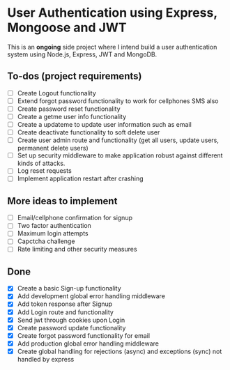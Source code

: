 # User Authentication using Express, Mongoose and JWT

This is an **ongoing** side project where I intend build a user authentication system using Node.js, Express, JWT and MongoDB.

## To-dos (project requirements)

- [ ] Create Logout functionality
- [ ] Extend forgot password functionality to work for cellphones SMS also
- [ ] Create password reset functionality
- [ ] Create a getme user info functionality
- [ ] Create a updateme to update user information such as email
- [ ] Create deactivate functionality to soft delete user
- [ ] Create user admin route and functionality (get all users, update users, permanent delete users)
- [ ] Set up security middleware to make application robust against different kinds of attacks.
- [ ] Log reset requests
- [ ] Implement application restart after crashing

## More ideas to implement

- [ ] Email/cellphone confirmation for signup
- [ ] Two factor authentication
- [ ] Maximum login attempts
- [ ] Capctcha challenge
- [ ] Rate limiting and other security measures

## Done

- [x] Create a basic Sign-up functionality
- [x] Add development global error handling middleware
- [x] Add token response after Signup
- [x] Add Login route and functionality
- [x] Send jwt through cookies upon Login
- [x] Create password update functionality
- [x] Create forgot password functionality for email
- [x] Add production global error handling middleware
- [x] Create global handling for rejections (async) and exceptions (sync) not handled by express
